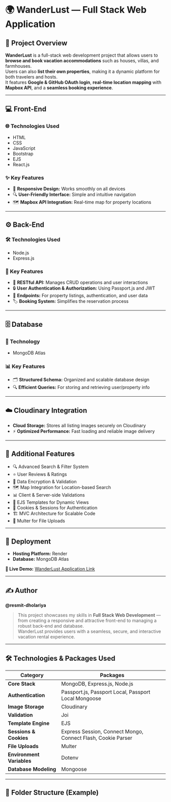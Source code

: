 # 🌍 WanderLust — Full Stack Web Application

## 🏡 Project Overview
**WanderLust** is a full-stack web development project that allows users to **browse and book vacation accommodations** such as houses, villas, and farmhouses.  
Users can also **list their own properties**, making it a dynamic platform for both travelers and hosts.  
It features **Google & GitHub OAuth login**, **real-time location mapping** with **Mapbox API**, and a **seamless booking experience**.  

---

## 💻 Front-End

### 🌐 Technologies Used
- HTML  
- CSS  
- JavaScript  
- Bootstrap  
- EJS  
- React.js

### ✨ Key Features
- 📱 **Responsive Design:** Works smoothly on all devices  
- 🔍 **User-Friendly Interface:** Simple and intuitive navigation  
- 🗺️ **Mapbox API Integration:** Real-time map for property locations  

---

## ⚙️ Back-End

### 🛠️ Technologies Used
- Node.js  
- Express.js

### 🚀 Key Features
- 🧩 **RESTful API:** Manages CRUD operations and user interactions  
- 🔒 **User Authentication & Authorization:** Using Passport.js and JWT  
- 📄 **Endpoints:** For property listings, authentication, and user data  
- 🏷️ **Booking System:** Simplifies the reservation process  

---

## 🗄️ Database

### 💾 Technology
- MongoDB Atlas

### 📊 Key Features
- 🗂️ **Structured Schema:** Organized and scalable database design  
- 🔍 **Efficient Queries:** For storing and retrieving user/property info  

---

## ☁️ Cloudinary Integration
- **Cloud Storage:** Stores all listing images securely on Cloudinary  
- ⚡ **Optimized Performance:** Fast loading and reliable image delivery  

---

## 🌟 Additional Features
- 🔍 Advanced Search & Filter System  
- ⭐ User Reviews & Ratings  
- 🔐 Data Encryption & Validation  
- 🗺️ Map Integration for Location-based Search  
- 📊 Client & Server-side Validations  
- 🎨 EJS Templates for Dynamic Views  
- 🍪 Cookies & Sessions for Authentication  
- 🏗️ MVC Architecture for Scalable Code  
- 💾 Multer for File Uploads  

---

## 🚀 Deployment
- **Hosting Platform:** Render  
- **Database:** MongoDB Atlas  

**🔗 Live Demo:** [WanderLust Application Link](#)  

---

## ✍️ Author
**@resmit-dholariya**

> This project showcases my skills in **Full Stack Web Development** — from creating a responsive and attractive front-end to managing a robust back-end and database.  
> WanderLust provides users with a seamless, secure, and interactive vacation rental experience.

---

## 🛠️ Technologies & Packages Used

| Category | Packages |
|-----------|-----------|
| **Core Stack** | MongoDB, Express.js, Node.js |
| **Authentication** | Passport.js, Passport Local, Passport Local Mongoose |
| **Image Storage** | Cloudinary |
| **Validation** | Joi |
| **Template Engine** | EJS |
| **Sessions & Cookies** | Express Session, Connect Mongo, Connect Flash, Cookie Parser |
| **File Uploads** | Multer |
| **Environment Variables** | Dotenv |
| **Database Modeling** | Mongoose |

---

## 📂 Folder Structure (Example)
